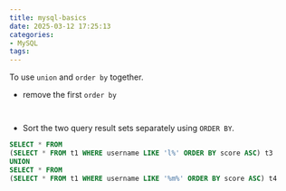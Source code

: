 ```yaml
---
title: mysql-basics
date: 2025-03-12 17:25:13
categories:
- MySQL
tags:
---
```




To use `union` and `order by` together.

* remove the first `order by`

```sql



```

* Sort the two query result sets separately using `ORDER BY`.

```sql
SELECT * FROM
(SELECT * FROM t1 WHERE username LIKE 'l%' ORDER BY score ASC) t3
UNION
SELECT * FROM
(SELECT * FROM t1 WHERE username LIKE '%m%' ORDER BY score ASC) t4
```
